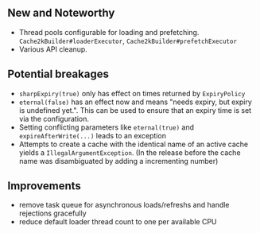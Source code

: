 
## New and Noteworthy

- Thread pools configurable for loading and prefetching. `Cache2kBuilder#loaderExecutor`, `Cache2kBuilder#prefetchExecutor`
- Various API cleanup.

## Potential breakages

- `sharpExpiry(true)` only has effect on times returned by `ExpiryPolicy` 
- `eternal(false)` has an effect now and means "needs expiry, but expiry is undefined yet.".
   This can be used to ensure that an expiry time is set via the configuration.
- Setting conflicting parameters like `eternal(true)` and `expireAfterWrite(...)` leads to an exception
- Attempts to create a cache with the identical name of an active cache yields a `IllegalArgumentException`.
  (In the release before the cache name was disambiguated by adding a incrementing number)


## Improvements

- remove task queue for asynchronous loads/refreshs and handle rejections gracefully
- reduce default loader thread count to one per available CPU
